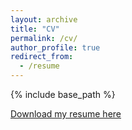 ```yaml
---
layout: archive
title: "CV"
permalink: /cv/
author_profile: true
redirect_from:
  - /resume
---
```


{% include base_path %}

[Download my resume here](http://kumar-neelabh.github.io/files/resume_.pdf)
